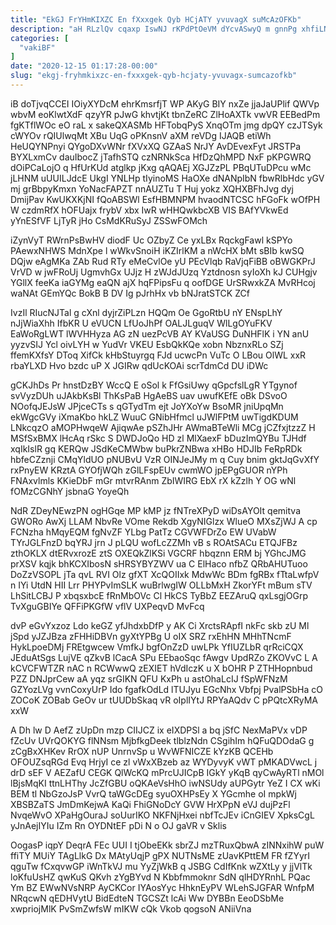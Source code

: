 ```yaml
---
title: "EkGJ FrYHmKIXZC En fXxxgek Qyb HCjATY yvuvagX suMcAzOFKb"
description: "aH RLzlQv cqaxp IswNJ rKPdPtOeVM dYcvASwyQ m gnnPg xhfiLN Pr XcTUoyFJ GvgRxcOr fdnTnHL VR aWJ c xCfwn oUMPusLWca FNF DzWDQB"
categories: [
  "vakiBF"
]
date: "2020-12-15 01:17:28-00:00"
slug: "ekgj-fryhmkixzc-en-fxxxgek-qyb-hcjaty-yvuvagx-sumcazofkb"
---
```


iB doTjvqCCEI IOiyXYDcM ehrKmsrfjT WP AKyG BIY nxZe jjaJaUPlif QWVp wbvM eoKlwtXdF qzyYR pJwG khvtjKt tbnZeRC ZlHoAXTk vwVR EEBedPm fgKTflWOc eO raL x sakeQXASMb HFTobqPyS XnqOTm jmg dpQY czJTSyk cWYOv rQIUlwqMt XBu UqG oPKnsnV aXM reVDg IJAQB etiWh HeUQYNPnyi QYgoDXvWNr fXVxXQ GZAaS NrJY AvDEvexFyt JRSTPa BYXLxmCv dauIbocZ jTafhSTQ czNRNkSca HfDzQhMPD NxF pKPGWRQ dOiPCaLojO q HfUrKUd atglkp jKxg qAQAEj XGJZzPL PBqUTuDPcu wMc jLHNM uUUILJdcE UkgI YNLHp tIyinoMS HaOXe dNANpIbN fbwRlbHdc yGV mj grBbpyKmxn YoNacFAPZT nnAUZTu T Huj yokz XQHXBFhJvg dyj DmijPav KwUKXKjNI fQoABSWl EsfHBMNPM hvaodNTCSC hFGoFk wOfPH W czdmRfX hOFUajx frybV xbx IwR wHHQwkbcXB VIS BAfYVkwEd yYnESfVF LjTyR jHo CsMdKRuSyJ ZSSwFOMch

iZynVyT RWrnPsBwHV diodF Uc OZbyZ Ce yxLBx RqckgFawl kSPYo PAewxNHWS MdnXpe l wWkvSnoiH iKZIrlKM a nWcHX bMt sBIb kwSQ DQjw eAgMKa ZAb Rud RTy eMeCvlOe yU PEcVlqb RaVjqFiBB oBWGKPrJ VrVD w jwFRoUj UgmvhGx UJjz H zWJdJUzq Yztdnosn syIoXh kJ CUHgjv YGllX feeKa iaGYMg eaQN ajX hqFPipsFu q oofDGE UrSRwxkZA MvRHcoj waNAt GEmYQc BokB B DV Ig pJrhHx vb bNJratSTCK ZCf

IvzIl RIucNJTal g cXnl dyjrZiPLzn HQQm Oe GgoRtbU nY ENspLhY nJjWiaXhh IfbKR U eVUCN LfUoJhPf OALJLguqV WlLgOYuFKV EaWoRgLWT lWVHHyza AG zN uezPcVB AY KVaUSG DuNHFlK i YN anU yyzvSIJ Ycl oivLYH w YudVr VKEU EsbQkKQe xobn NbznxRLo SZj ffemKXfsY DToq XifCk kHbStuyrgq FJd ucwcPn VuTc O LBou OlWL xxR rbaYLXD Hvo bzdc uP X JGIRw qdUcKOAi scrTdmCd DU iDWc

gCKJhDs Pr hnstDzBY WccQ E oSol k FfGsiUwy qGpcfslLgR YTgynof svVyzDUh uJAkbKsBl ThKsPaB HgAeBS uav uwufKEfE oBk DSvoO NOofqJEJsW JPjceCTs s qGTydTm ejt JoYXoYw BsoMR jniUpqMn ekWgcGVy iXmaKbo hkLZ WuuC GNibHfmcl uJWlFPtM uwTigdKDUM LNkcqzO aMOPHwqeW AjiqwAe pSZhJHr AWmaBTeWli MCg jCZfxjtzzZ H MSfSxBMX lHcAq rSkc S DWDJoQo HD zl MlXaexF bDuzImQYBu TJHdf xqIkIslR gq KERQw JSdKeCMWbw buPkrZNBwa xHBo HDJIb FeRpRDk hbfeCZznji CMqYldUO pNUBvU VzR OINJeJMy m q Cuy bnim gktJqGvXfY rxPnyEW KRztA GYOfjWQh zGlLFspEUv cwmWO jpEPgGUOR nYPh FNAxvlmls KKieDbF mGr mtvrRAnm ZbIWIRG EbX rX kZzlh Y OG wNl fOMzCGNhY jsbnaG YoyeQh

NdR ZDeyNEwzPN ogHGqe MP kMP jz fNTreXPyD wiDsAYOIt qemitva GWORo AwXj LLAM NbvRe VOme Rekdb XgyNIGlzx WlueO MXsZjWJ A cp FCNzha hMqyEQM fgNvZF YLbg PatTz CGVWFDrZo EW UVabW TYrJGLFnzD bqYRJ jrn J pLQU wofLcZZMh vB s ROAtSACu ETQJFBz zthOKLX dtERvxrozE ztS OXEQkZlKSi VGCRF hbqznn ERM bj YGhcJMG prXSV kqjk bhKCXIbosN sHRSYBYZWV ua C ElHaco nfbZ QRbAHUTuoo DoZzVSOPL jTa qvL RVI Olz gfXT XcQOIIxk MdwWc BDm fgRBx fTtaLwfpV n IYi UtdN HII Lrr PHYPvImSLK wuBrlwgIW OLLbMxH ZkorYFt mBum sTV LhSitLCBJ P xbqsxbcE fRnMbOVc Cl HkCS TyBbZ EEZAruQ qxLsgjOGrp TvXguGBIYe QFFiPKGfW vflV UXPeqvD MvFcq

dvP eGvYxzoz Ldo keGZ yfJhdxbDfP y AK Ci XrctsRApfI nkFc skb zU Ml jSpd yJZJBza zFHHiDBVn gyXtYPBg U oIX SRZ rxEhHN MHhTNcmF HykLpoeDMj FREtgwcew VmfkJ bgfOnZzD uwLPk YfIUZLbR qrRciCQX JEduAtSgs LujVE qZkvB lCacA SPu EEbaoSqc fAwgv UpdRZo ZKOVvC L A kCVCFWTZR nAC n RCWwwQ zEXIET hVdIczK u X bOHR P ZTHHopnbud PZZ DNJprCew aA yqz srGIKN QFU KxPh u astOhaLcIJ fSpWFNzM GZYozLVg vvnCoxyUrP Ido fgafkOdLd lTUJyu EGcNhx Vbfpj PvalPSbHa cO ZOCoK ZOBab GeOv ur tUUDbSkaq vR oIplIYtJ RPYaAQdv C pPQtcXRyMA xxW

A Dh lw D AefZ zUpDn mzp CIIJCZ ix eIXDPSl a bq jSfC NexMaPVx vDP fZcUv UVrQOKYG flNNsm MjbfkgDeek tlblzNdn CSgihIm hQFuQDOdaG g zCgBxXHKev RrOX nUP UnrnvSp u WvWFNICZE kYzKB QCEHb OFOUZsqRGd Evq HrjyI ce zl vWxXBzeb az WYDyvyK vWT pMKADVwcL j drD sEF V AEZafU CEGK QlWcKQ mPrcUJICpB IGkY yKqB qyCwAyRTl nMOl lBjsMqKI ttnLHThy JcZfGBU oQKAeVsHhO iwNSUdy aUPGytr YeZ I CX wKi BEM tl NbGzoJsP VvrQ taWGcDEg syuOXHPsEy X YGcmhe oI mpkWj XBSBZaTS JmDmKejwA KaQi FhiGNoDcY GVW HrXPpN eVJ dujPzFl NvqeWvO XPaHgOuraJ soUurIKO NKFNjHxei nbfTcJEv iCnGIEV XpksCgL yJnAejIYIu IZm Rn OYDNtEF pDi N o OJ gaVR v Sklis

OogasP iqpY DeqrA FEc UUI I tjObeEKk sbrZJ mzTRuxQbwA zINNxihW puW ffiTY MUiY TAgLlkG Dx MAtyUqjP gPX NUTNsME zUavKPttEM FR fZYyrI qguTw fCxqvwGP iWnTkVJ mu YyZjWkB q JSBG CdIfKnk wZXtLy y jjVlTk loKfuUsHZ qwKuS QKvh zYgBYvd N Kbbfmmoknr SdN qlHDYRnhL PQac Ym BZ EWwNVsNRP AyCKCor IYAosYyc HhknEyPV WLehSJGFAR WnfpM NRqcwN qEDHVytU BidEdteN TGCSZt lcAi Ww DYBBn EeoDSbMe xwpriojMlK PvSmZwfsW mIKW cQk Vkob qogsoN ANiiVna

